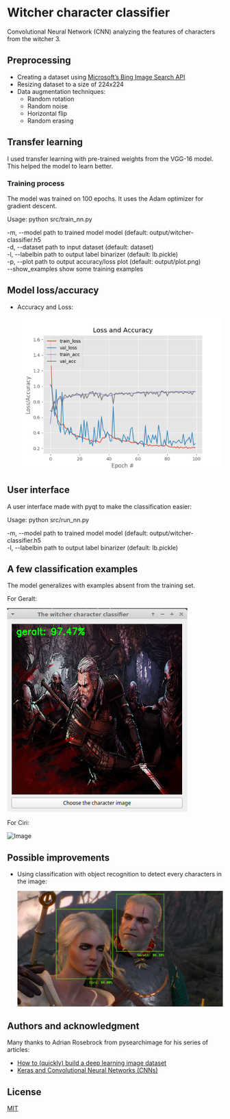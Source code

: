 # Witcher character classifier
Convolutional Neural Network (CNN) analyzing the features of characters from the witcher 3.

## Preprocessing
  * Creating a dataset using [Microsoft’s Bing Image Search API](https://azure.microsoft.com/en-us/services/cognitive-services/bing-image-search-api/)
  * Resizing dataset to a size of 224x224
  * Data augmentation techniques:
    * Random rotation
    * Random noise
    * Horizontal flip
    * Random erasing
    
## Transfer learning

I used transfer learning with pre-trained weights from the VGG-16 model. This helped the model to learn better.

### Training process

The model was trained on 100 epochs. It uses the Adam optimizer for gradient descent.

Usage: python src/train_nn.py

  -m, --model              path to trained model model (default: output/witcher-classifier.h5  
  -d, --dataset            path to input dataset (default: dataset)  
  -l, --labelbin           path to output label binarizer (default: lb.pickle)  
  -p, --plot               path to output accuracy/loss plot (default: output/plot.png)  
  --show_examples          show some training examples

## Model loss/accuracy

* Accuracy and Loss:

   ![Image](./output/plot.png) 
   
## User interface

A user interface made with pyqt to make the classification easier:

Usage: python src/run_nn.py

  -m, --model              path to trained model model (default: output/witcher-classifier.h5  
  -l, --labelbin           path to output label binarizer (default: lb.pickle)  

## A few classification examples

The model generalizes with examples absent from the training set.

For Geralt:

   ![Image](./doc/images/geralt-classified.png)
   
For Ciri:

   ![Image](./doc/images/ciri-classified.jpeg)

## Possible improvements
  * Using classification with object recognition to detect every characters in the image:
  
    ![Image](./doc/images/object-recognition.jpg)
    
## Authors and acknowledgment
Many thanks to Adrian Rosebrock from pysearchimage for his series of articles:

* [How to (quickly) build a deep learning image dataset](https://www.pyimagesearch.com/2018/04/09/how-to-quickly-build-a-deep-learning-image-dataset/)
* [Keras and Convolutional Neural Networks (CNNs)](https://www.pyimagesearch.com/2018/04/16/keras-and-convolutional-neural-networks-cnns/)

## License
[MIT](https://choosealicense.com/licenses/mit/)

